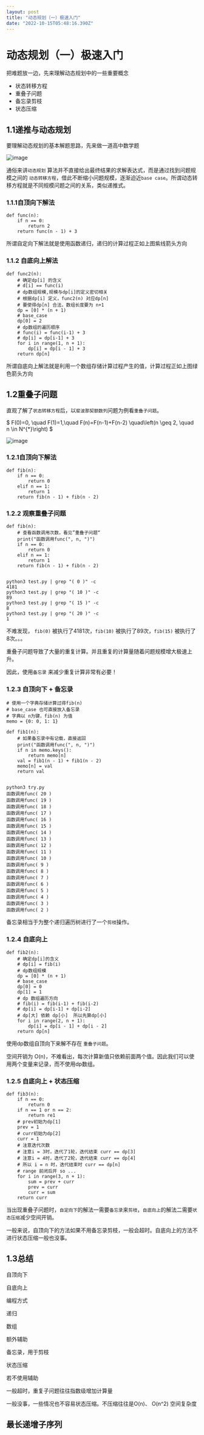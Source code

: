 ```yaml
---
layout: post
title: "动态规划（一）极速入门"
date: "2022-10-15T05:48:16.390Z"
---
```

动态规划（一）极速入门
===========

把难题放一边，先来理解动态规划中的一些重要概念

*   状态转移方程
*   重叠子问题
*   备忘录剪枝
*   状态压缩

1.1递推与动态规划
----------

要理解动态规划的基本解题思路，先来做一道高中数学题

![image](https://img2022.cnblogs.com/blog/2308437/202210/2308437-20221015134656573-539860109.png)

通俗来讲`动态规划` 算法并不直接给出最终结果的求解表达式，而是通过找到问题规模之间的 `动态转移方程`，借此不断缩小问题规模，逐渐迫近`base case`。所谓动态转移方程就是不同规模问题之间的关系，类似递推式。

### 1.1.1自顶向下解法

    def func(n):
        if n == 0:
            return 2
        return func(n - 1) + 3
    

所谓自定向下解法就是使用函数递归，递归的计算过程正如上图紫线箭头方向

### 1.1.2 自底向上解法

    def func2(n):
        # 确定dp[i] 的含义
        # d[i] == func(i)
        # dp数组规模,规模与dp[i]的定义密切相关
        # 根据dp[i] 定义，func2(n) 对应dp[n]
        # 要使得dp[n] 合法，数组长度要为 n+1
        dp = [0] * (n + 1)
        # base_case
        dp[0] = 2
        # dp数组的遍历顺序
        # func(i) = func(i-1) + 3
        # dp[i] = dp[i-1] + 3
        for i in range(1, n + 1):
            dp[i] = dp[i - 1] + 3
        return dp[n]
    

所谓自底向上解法就是利用一个数组存储计算过程产生的值，计算过程正如上图绿色箭头方向

1.2重叠子问题
--------

直观了解了`状态转移方程`后，以`斐波那契额数列`问题为例看`重叠子问题`。

$ F(0)=0, \\quad F(1)=1,\\quad F(n)=F(n-1)+F(n-2) \\quad\\left(n \\geq 2, \\quad n \\in N^{\*}\\right) $

![image](https://img2022.cnblogs.com/blog/2308437/202210/2308437-20221015134719226-22885306.png)

### 1.2.1自顶向下解法

    def fib(n):
        if n == 0:
            return 0
        elif n == 1:
            return 1
        return fib(n - 1) + fib(n - 2)
    

### 1.2.2 观察重叠子问题

    def fib(n):
        # 查看函数调用次数，看见”重叠子问题“
        print("函数调用func(", n, ")")
        if n == 0:
            return 0
        elif n == 1:
            return 1
        return fib(n - 1) + fib(n - 2)
    

    python3 test.py | grep "( 0 )" -c
    4181
    python3 test.py | grep "( 10 )" -c
    89
    python3 test.py | grep "( 15 )" -c
    8
    python3 test.py | grep "( 20 )" -c
    1
    

不难发现， `fib(0)` 被执行了4181次，`fib(10)` 被执行了89次，`fib(15)` 被执行了8次。。。

重叠子问题导致了大量的重复计算。并且重复的计算量随着问题规模增大极速上升。

因此，使用`备忘录` 来减少重复计算非常有必要！

### 1.2.3 自顶向下 + 备忘录

    # 使用一个字典存储计算过得fib(n)
    # base_case 也可直接放入备忘录
    # 字典以 n为键，fib(n) 为值
    memo = {0: 0, 1: 1}
    
    def fib1(n):
        # 如果备忘录中有记载，直接返回
        print("函数调用func(", n, ")")
        if n in memo.keys():
            return memo[n]
        val = fib1(n - 1) + fib1(n - 2)
        memo[n] = val
        return val
    

    python3 try.py
    函数调用func( 20 )
    函数调用func( 19 )
    函数调用func( 18 )
    函数调用func( 17 )
    函数调用func( 16 )
    函数调用func( 15 )
    函数调用func( 14 )
    函数调用func( 13 )
    函数调用func( 12 )
    函数调用func( 11 )
    函数调用func( 10 )
    函数调用func( 9 )
    函数调用func( 8 )
    函数调用func( 7 )
    函数调用func( 6 )
    函数调用func( 5 )
    函数调用func( 4 )
    函数调用func( 3 )
    函数调用func( 2 )
    

备忘录相当于为整个递归遍历树进行了一个`剪枝`操作。

### 1.2.4 自底向上

    def fib2(n):
        # 确定dp[i]的含义
        # dp[i] = fib(i)
        # dp数组规模
        dp = [0] * (n + 1)
        # base_case
        dp[0] = 0
        dp[1] = 1
        # dp 数组遍历方向
        # fib(i) = fib(i-1) + fib(i-2)
        # dp[i] = dp[i-1] + dp[i-2]
        # dp[大] 依赖 dp[小]  所以先算dp[小]
        for i in range(2, n + 1):
            dp[i] = dp[i - 1] + dp[i - 2]
        return dp[n]
    

使用dp数组自顶向下来解不存在 `重叠子问题`。

空间开销为 O(n)，不难看出，每次计算新值只依赖前面两个值。因此我们可以使用两个变量来记录，而不使用dp数组。

### 1.2.5 自底向上 + 状态压缩

    def fib3(n):
        if n == 0:
            return 0
        if n == 1 or n == 2:
            return re1
        # prev初始为dp[1]
        prev = 1
        # curr初始为dp[2]
        curr = 1
        # 注意迭代次数
        # 注意i = 3时，迭代了1轮，迭代结束 curr == dp[3]
        # 注意i = 4时，迭代了2轮，迭代结束 curr == dp[4]
        # 所以 i = n 时，迭代结束时 curr == dp[n]
        # range 前闭后开 so ...
        for i in range(3, n + 1):
            sum = prev + curr
            prev = curr
            curr = sum
        return curr
    

当出现重叠子问题时，`自定向下`的解法一需要`备忘录`来`剪枝`，`自底向上`的解法二需要`状态压缩`减少空间开销。

一般来说，自顶向下的方法如果不用备忘录剪枝，一般会超时。自底向上的方法不进行状态压缩一般也没事。

1.3总结
-----

自顶向下

自底向上

编程方式

递归

数组

额外辅助

备忘录，用于剪枝

状态压缩

若不使用辅助

一般超时，重复子问题往往指数级增加计算量

一般没事，一些情况也不容易状态压缩。不压缩往往是O(n)、 O(n^2) 空间复杂度

最长递增子序列
-------